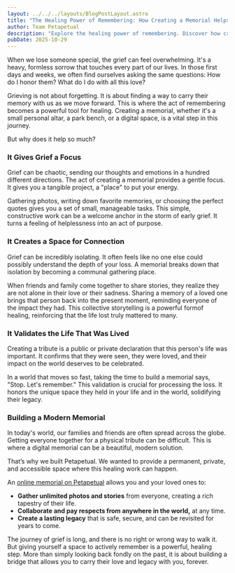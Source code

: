 ```yaml
---
layout: ../../../layouts/BlogPostLayout.astro
title: "The Healing Power of Remembering: How Creating a Memorial Helps the Grieving Process"
author: Team Petapetual
description: "Explore the healing power of remembering. Discover how creating a memorial, whether physical or digital, can provide comfort and aid the grieving process."
pubDate: 2025-10-29
---
```


When we lose someone special, the grief can feel overwhelming. It's a heavy, formless sorrow that touches every part of our lives. In those first days and weeks, we often find ourselves asking the same questions: How do I honor them? What do I do with all this love?

Grieving is not about forgetting. It is about finding a way to carry their memory with us as we move forward. This is where the act of remembering becomes a powerful tool for healing. Creating a memorial, whether it's a small personal altar, a park bench, or a digital space, is a vital step in this journey.

But why does it help so much?

### It Gives Grief a Focus

Grief can be chaotic, sending our thoughts and emotions in a hundred different directions. The act of creating a memorial provides a gentle focus. It gives you a tangible project, a "place" to put your energy.

Gathering photos, writing down favorite memories, or choosing the perfect quotes gives you a set of small, manageable tasks. This simple, constructive work can be a welcome anchor in the storm of early grief. It turns a feeling of helplessness into an act of purpose.

### It Creates a Space for Connection

Grief can be incredibly isolating. It often feels like no one else could possibly understand the depth of your loss. A memorial breaks down that isolation by becoming a communal gathering place.

When friends and family come together to share stories, they realize they are not alone in their love or their sadness. Sharing a memory of a loved one brings that person back into the present moment, reminding everyone of the impact they had. This collective storytelling is a powerful formof healing, reinforcing that the life lost truly mattered to many.

### It Validates the Life That Was Lived

Creating a tribute is a public or private declaration that this person's life was important. It confirms that they were seen, they were loved, and their impact on the world deserves to be celebrated.

In a world that moves so fast, taking the time to build a memorial says, "Stop. Let's remember." This validation is crucial for processing the loss. It honors the unique space they held in your life and in the world, solidifying their legacy.

### Building a Modern Memorial

In today's world, our families and friends are often spread across the globe. Getting everyone together for a physical tribute can be difficult. This is where a digital memorial can be a beautiful, modern solution.

That’s why we built Petapetual. We wanted to provide a permanent, private, and accessible space where this healing work can happen.

An [online memorial on Petapetual](https://petapetual.com) allows you and your loved ones to:

* **Gather unlimited photos and stories** from everyone, creating a rich tapestry of their life.
* **Collaborate and pay respects from anywhere in the world,** at any time.
* **Create a lasting legacy** that is safe, secure, and can be revisited for years to come.

The journey of grief is long, and there is no right or wrong way to walk it. But giving yourself a space to actively remember is a powerful, healing step. More than simply looking back fondly on the past, it is about building a bridge that allows you to carry their love and legacy with you, forever.
